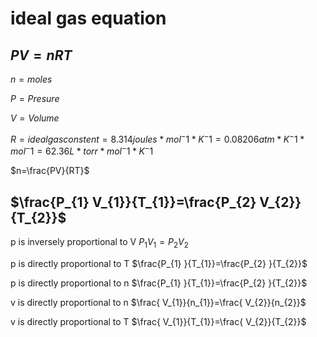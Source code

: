 

# ideal gas equation

## $PV=nRT$

$n = moles$

$P = Presure$

$V = Volume$

$R = idealgasconstent = 8.314 joules * mol^-1 * K^-1 = 0.08206 atm * K^-1 * mol^-1 =
62.36 L * torr * mol^-1 * K^-1$

$n=\frac{PV}{RT}$

## $\frac{P_{1} V_{1}}{T_{1}}=\frac{P_{2}  V_{2}}{T_{2}}$

p is inversely proportional to V $P_1V_1=P_2V_2$

p is directly proportional to T $\frac{P_{1} }{T_{1}}=\frac{P_{2}  }{T_{2}}$

p is directly proportional to n $\frac{P_{1} }{T_{1}}=\frac{P_{2} }{T_{2}}$

v is directly proportional to n $\frac{ V_{1}}{n_{1}}=\frac{ V_{2}}{n_{2}}$

v is directly proportional to T  $\frac{ V_{1}}{T_{1}}=\frac{ V_{2}}{T_{2}}$
